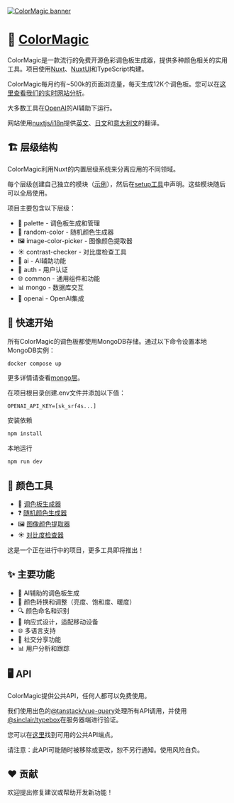 [![ColorMagic banner](./.github/assets/banner.png)](https://colormagic.app)

# 🎨 [ColorMagic](https://colormagic.app)

ColorMagic是一款流行的免费开源色彩调色板生成器，提供多种颜色相关的实用工具。项目使用[Nuxt](https://nuxt.com)、[NuxtUI](https://ui.nuxt.com)和TypeScript构建。

ColorMagic每月约有~500k的页面浏览量，每天生成12K个调色板。您可以在[这里查看我们的实时网站分析](https://plausible.io/colormagic.app)。

大多数工具在[OpenAI](https://openai.com)的AI辅助下运行。

网站使用[nuxtjs/i18n](https://i18n.nuxtjs.org/)提供[英文](https://colormagic.app)、[日文](https://colormagic.app/ja)和[意大利文](https://colormagic.app/it)的翻译。

## <a name="layers">🏗️ 层级结构</a>

ColorMagic利用Nuxt的内置层级系统来分离应用的不同领域。

每个层级创建自己独立的模块（[示例](/layers/palette/server/palette.module.ts)），然后在[setup工具](/layers/setup/server/utils/setup.util.ts)中声明。这些模块随后可以全局使用。

项目主要包含以下层级：
- 🎨 palette - 调色板生成和管理
- 🔄 random-color - 随机颜色生成器
- 🖼️ image-color-picker - 图像颜色提取器
- ☀️ contrast-checker - 对比度检查工具
- 🧠 ai - AI辅助功能
- 🔐 auth - 用户认证
- 🌐 common - 通用组件和功能
- 📊 mongo - 数据库交互
- 🤖 openai - OpenAI集成

## <a name="getting-started">🚀 快速开始</a>

所有ColorMagic的调色板都使用MongoDB存储。通过以下命令设置本地MongoDB实例：

```bash
docker compose up
```
更多详情请查看[mongo层](/layers/mongo/server/mongo.module.ts)。

在项目根目录创建.env文件并添加以下值：
```env
OPENAI_API_KEY=[sk_srf4s...]
```

安装依赖
```bash
npm install
```

本地运行
```bash
npm run dev
```

## <a name="color-tools">🔧 颜色工具</a>

- 🎨 [调色板生成器](https://colormagic.app/)
- ❓ [随机颜色生成器](https://colormagic.app/random-color)
- 🖼️ [图像颜色提取器](https://colormagic.app/image-color-picker)
- ☀️ [对比度检查器](https://colormagic.app/contrast-checker)

这是一个正在进行中的项目，更多工具即将推出！

## <a name="features">✨ 主要功能</a>

- 🧠 AI辅助的调色板生成
- 🔄 颜色转换和调整（亮度、饱和度、暖度）
- 🔍 颜色命名和识别
- 📱 响应式设计，适配移动设备
- 🌐 多语言支持
- 👥 社交分享功能
- 📊 用户分析和跟踪

## <a name="api">🖥️ API</a>

ColorMagic提供公共API，任何人都可以免费使用。

我们使用出色的[@tanstack/vue-query](https://github.com/TanStack/query)处理所有API调用，并使用[@sinclair/typebox](https://github.com/sinclairzx81/typebox)在服务器端进行验证。

您可以在[这里](https://colormagic.app/api)找到可用的公共API端点。

请注意：此API可能随时被移除或更改，恕不另行通知。使用风险自负。

## <a name="contribute">❤️ 贡献</a>

欢迎提出修复建议或帮助开发新功能！
